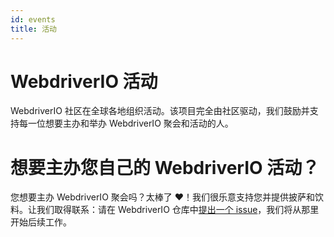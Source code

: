 ```yaml
---
id: events
title: 活动
---
```


# WebdriverIO 活动

WebdriverIO 社区在全球各地组织活动。该项目完全由社区驱动，我们鼓励并支持每一位想要主办和举办 WebdriverIO 聚会和活动的人。

<EventList></EventList>

# 想要主办您自己的 WebdriverIO 活动？

您想要主办 WebdriverIO 聚会吗？太棒了 ❤️！我们很乐意支持您并提供披萨和饮料。让我们取得联系：请在 WebdriverIO 仓库中[提出一个 issue](https://github.com/webdriverio/webdriverio/issues/new?assignees=&labels=Event+%F0%9F%93%85%2CNeeds+Triaging+%E2%8F%B3&projects=&template=event-proposal.yml&title=%5B%F0%9F%93%85+Event+Suggestion%5D%3A+%3Ctitle%3E)，我们将从那里开始后续工作。
